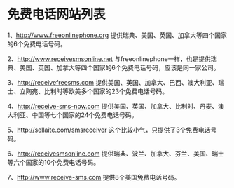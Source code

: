 # 免费电话网站列表

1、http://www.freeonlinephone.org
提供瑞典、美国、英国、加拿大等四个国家的6个免费电话号码。

2、http://www.receivesmsonline.net
与freeonlinephone一样，也是提供瑞典、美国、英国、加拿大等四个国家的6个免费电话号码，应该是同一家公司。

3、http://receivefreesms.com
提供美国、英国、加拿大、巴西、澳大利亚、瑞士、立陶宛、比利时等欧美多个国家的23个免费电话号码。

4、http://receive-sms-now.com
提供美国、英国、加拿大、比利时、丹麦、澳大利亚、中国等七个国家的24个免费电话号码。

5、http://sellaite.com/smsreceiver
这个比较小气，只提供了3个免费电话号码。

6、http://receivesmsonline.com
提供瑞典、波兰、加拿大、芬兰、美国、瑞士等六个国家的10个免费电话号码。

7、http://www.receive-sms.com
提供8个美国免费电话号码。
